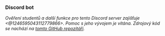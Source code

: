 ### Discord bot

*Ověření studentů a další funkce pro tento Discord server zajišťuje <@1246595043112779866>. Pomoc s jeho vývojem
je vítána. Zdrojový kód se nachází na [tomto GitHub repozitáři](https://github.com/ArtifyCZ/ssps-discord-bot).*
